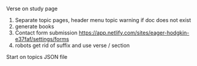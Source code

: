 Verse on study page
1. Separate topic pages, header menu
topic warning if doc does not exist
2. generate books
2. Contact form submission https://app.netlify.com/sites/eager-hodgkin-e37faf/settings/forms
3. robots
get rid of suffix and use verse / section

Start on topics JSON file


